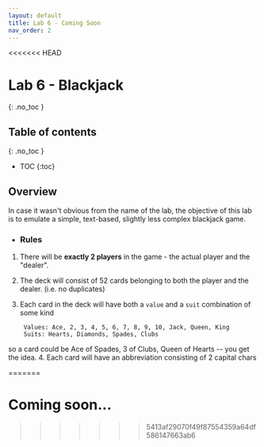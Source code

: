 ```yaml
---
layout: default
title: Lab 6 - Coming Soon
nav_order: 2
---
```

<<<<<<< HEAD

# Lab 6 - Blackjack
{: .no_toc }

## Table of contents
{: .no_toc }
- TOC
{:toc}

## Overview
In case it wasn't obvious from the name of the lab, the objective of this lab is to emulate a simple, text-based, slightly less complex blackjack game.

- ### Rules
1. There will be **exactly 2 players** in the game - the actual player and the "dealer".
2. The deck will consist of 52 cards belonging to both the player and the dealer. (i.e. no duplicates)
3. Each card in the deck will have both a `value` and a `suit` combination of some kind   
    
        Values: Ace, 2, 3, 4, 5, 6, 7, 8, 9, 10, Jack, Queen, King
        Suits: Hearts, Diamonds, Spades, Clubs
        
so a card could be Ace of Spades, 3 of Clubs, Queen of Hearts -- you get the idea.
4. Each card will have an abbreviation consisting of 2 capital chars


=======
# Coming soon...
>>>>>>> 5413af29070f49f87554359a64df586147663ab6

